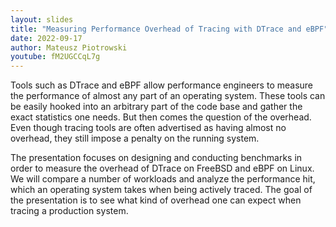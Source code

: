 ```yaml
---
layout: slides
title: "Measuring Performance Overhead of Tracing with DTrace and eBPF"
date: 2022-09-17
author: Mateusz Piotrowski
youtube: fM2UGCCqL7g
---
```

Tools such as DTrace and eBPF allow performance engineers to measure the
performance of almost any part of an operating system. These tools can be
easily hooked into an arbitrary part of the code base and gather the exact
statistics one needs. But then comes the question of the overhead. Even though
tracing tools are often advertised as having almost no overhead, they still
impose a penalty on the running system.

The presentation focuses on designing and conducting benchmarks in order to
measure the overhead of DTrace on FreeBSD and eBPF on Linux. We will compare a
number of workloads and analyze the performance hit, which an operating system
takes when being actively traced. The goal of the presentation is to see what
kind of overhead one can expect when tracing a production system.
